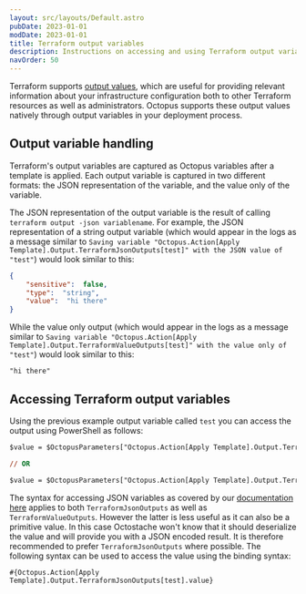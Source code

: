 ```yaml
---
layout: src/layouts/Default.astro
pubDate: 2023-01-01
modDate: 2023-01-01
title: Terraform output variables
description: Instructions on accessing and using Terraform output variables
navOrder: 50
---
```


Terraform supports [output values](https://www.terraform.io/language/values/outputs), which are useful for providing relevant information about your infrastructure configuration both to other Terraform resources as well as administrators. Octopus supports these output values natively through output variables in your deployment process.

## Output variable handling

Terraform's output variables are captured as Octopus variables after a template is applied. Each output variable is captured in two different formats: the JSON representation of the variable, and the value only of the variable.

The JSON representation of the output variable is the result of calling `terraform output -json variablename`. For example, the JSON representation of a string output variable (which would appear in the logs as a message similar to `Saving variable "Octopus.Action[Apply Template].Output.TerraformJsonOutputs[test]" with the JSON value of "test"`) would look similar to this:

```json
{
    "sensitive":  false,
    "type":  "string",
    "value":  "hi there"
}
```

While the value only output (which would appear in the logs as a message similar to `Saving variable "Octopus.Action[Apply Template].Output.TerraformValueOutputs[test]" with the value only of "test"`) would look similar to this:

```
"hi there"
```

## Accessing Terraform output variables

Using the previous example output variable called `test` you can access the output using PowerShell as follows:

```ps
$value = $OctopusParameters["Octopus.Action[Apply Template].Output.TerraformValueOutputs[test]"]

// OR

$value = $OctopusParameters["Octopus.Action[Apply Template].Output.TerraformJsonOutputs[test]"] | ConvertFrom-Json  | select -ExpandProperty value
```

The syntax for accessing JSON variables as covered by our [documentation here](/docs/projects/variables/variable-substitutions/#json-parsing) applies to both `TerraformJsonOutputs` as well as `TerraformValueOutputs`. However the latter is less useful as it can also be a primitive value. In this case Octostache won't know that it should deserialize the value and will provide you with a JSON encoded result. It is therefore recommended to prefer `TerraformJsonOutputs` where possible. The following syntax can be used to access the value using the binding syntax:

```
#{Octopus.Action[Apply Template].Output.TerraformJsonOutputs[test].value}
```